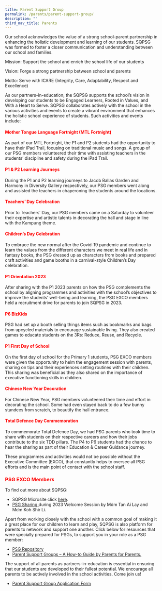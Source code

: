 ```yaml
---
title: Parent Support Group
permalink: /parents/parent-support-group/
description: ""
third_nav_title: Parents
---
```



<p>Our school acknowledges the value of a strong school-parent partnership in enhancing the holistic development and learning of our students. SQPSG was formed to foster a closer communication and understanding between our school and families.</p>
<p>Mission: Support the school and enrich the school life of our students</p>
<p>Vision: Forge a strong partnership between school and parents</p>
<p>Motto: Serve with ICARE (Integrity, Care, Adaptability, Respect and Excellence)</p>
<p>As our partners-in-education, the SQPSG supports the school&rsquo;s vision in developing our students to be Engaged Learners, Rooted in Values, and With a Heart to Serve. SQPSG collaborates actively with the school in the various activities and events to create a vibrant environment that enhances the holistic school experience of students. Such activities and events include:</p>
<h4><span style="color: #ff0000;"><strong>Mother Tongue Language Fortnight (MTL Fortnight)</strong></span></h4>
<p>As part of our MTL Fortnight, the P1 and P2 students had the opportunity to have their iPad Trail, focusing on traditional music and songs. A group of our PSG members volunteered their time with assisting teachers in the students&rsquo; discipline and safety during the iPad Trail.</p>
<h4><span style="color: #ff0000;"><strong>P1 &amp; P2 Learning Journeys</strong></span></h4>
<p>During the P1 and P2 learning journeys to Jacob Ballas Garden and Harmony in Diversity Gallery respectively, our PSG members went along and assisted the teachers in chaperoning the students around the locations.</p>
<h4><span style="color: #ff0000;"><strong>Teachers&rsquo; Day Celebration</strong></span></h4>
<p>Prior to Teachers&rsquo; Day, our PSG members came on a Saturday to volunteer their expertise and artistic talents in decorating the hall and stage in line with the Kampung theme.</p>
<h4><span style="color: #ff0000;"><strong>Children&rsquo;s Day Celebration</strong></span></h4>
<p>To embrace the new normal after the Covid-19 pandemic and continue to learn the values from the different characters we meet in real life and in fantasy books, the PSG dressed up as characters from books and prepared craft activities and game booths in a carnival-style Children&rsquo;s Day celebration.</p>
<h4><span style="color: #ff0000;"><strong>P1 Orientation 2023</strong></span></h4>
<p>After sharing with the P1 2023 parents on how the PSG complements the school by aligning programmes and activities with the school&rsquo;s objectives to improve the students&rsquo; well-being and learning, the PSG EXCO members held a recruitment drive for parents to join SQPSG in 2023.</p>
<h4><span style="color: #ff0000;"><strong>P6 BizKids</strong></span></h4>
<p>PSG had set up a booth selling things items such as bookmarks and bags from upcycled materials to encourage sustainable living. They also created games to educate students on the 3Rs: Reduce, Reuse, and Recycle.</p>
<h4><span style="color: #ff0000;"><strong>P1 First Day of School</strong></span></h4>
<p>On the first day of school for the Primary 1 students, PSG EXCO members were given the opportunity to helm the engagement session with parents, sharing on tips and their experiences setting routines with their children. This sharing was beneficial as they also shared on the importance of executive functioning skills in children.</p>
<h4><span style="color: #ff0000;"><strong>Chinese New Year Decoration</strong></span></h4>
<p>For Chinese New Year, PSG members volunteered their time and effort in decorating the school. Some had even stayed back to do a few bunny standees from scratch, to beautify the hall entrance.</p>
<h4><span style="color: #ff0000;"><strong>Total Defence Day Commemoration</strong></span></h4>
<p>To commemorate Total Defence Day, we had PSG parents who took time to share with students on their respective careers and how their jobs contribute to the six TDD pillars. The P4 to P6 students had the chance to hear the sharing as part of their Education &amp; Career Guidance journey.</p>
<p>These programmes and activities would not be possible without the Executive Committee (EXCO), that constantly helps to oversee all PSG efforts and is the main point of contact with the school staff.</p>
<h3><span style="color: #ff0000;"><strong>PSG EXCO Members</strong></span></h3>
<p>To find out more about SQPSG:</p>
<ul>
<li>SQPSG Microsite click <a href="https://sites.google.com/moe.edu.sg/sqpsg-activities" target="_blank">here</a>.&nbsp;</li>
<li><a href="https://drive.google.com/file/d/1oCmXgwv9dtMcYetZHeZhz-0WU1NMsbgx/view" target="_blank">PSG Sharing </a>during 2023 Welcome Session by Mdm Tan Ai Lay and Mdm Koh Shir Li.</li>
</ul>
<p>Apart from working closely with the school with a common goal of making it a great place for our children to learn and play, SQPSG is also platform for parents to network and support one another. Click below for resources that were specially prepared for PSGs, to support you in your role as a PSG member:</p>
<ul>
<li><span style="text-decoration: underline;"><a href="https://sites.google.com/moe.edu.sg/psg-online-repository/home?pli=1" target="_blank">PSG Repository</a></span></li>
<li><a href="https://www.moe.gov.sg/-/media/files/compass/psg-online-guide.ashx" target="_blank">Parent Support Groups &ndash; A How-to Guide by Parents for Parents.</a></li>
</ul>
<p>The support of all parents as partners-in-education is essential in ensuring that our students are developed to their fullest potential. We encourage all parents to be actively involved in the school activities. Come join us!</p>
<ul>
<li><a href="https://bit.ly/sqpsg-application-form" target="_blank">Parent Support Group Application Form</a></li>
</ul>
